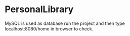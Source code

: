 # PersonalLibrary
MySQL is used as database
run the project and then type localhost:8080/home in browser to check.
